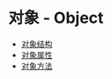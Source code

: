 # 对象 - Object

* [对象结构](object_structure.md)
* [对象属性](object_property.md)
* [对象方法](object_method.md)
